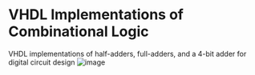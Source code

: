 # VHDL Implementations of Combinational Logic
VHDL implementations of half-adders, full-adders, and a 4-bit adder for digital circuit design
![image](https://github.com/joeymaillette04/vhdl/assets/71158927/9c9820ea-df22-4385-bcf7-e258fae84d02)
